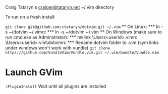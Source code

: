 Craig Tataryn's <craiger@tataryn.net> ~/.vim directory

To run on a fresh install:

`git clone git@github.com:ctataryn/dotvim.git ~/.vim`
** On Linux:
*** ln -s ~/dotvim ~/.vimrc
*** ln -s ~/dotvim ~/.vim
** On Windows (make sure to run cmd.exe as Adminstrator):
*** mklink \Users\<userid>\.vimrc \Users\<userid>\.vim\dotvimrc
*** Rename dotvim folder to .vim (sym links under windows won't work with vundle)
`git clone https://github.com/VundleVim/Vundle.vim.git ~/.vim/bundle/Vundle.vim`
# Launch GVim
`:PluginInstall`
Wait until all plugins are installed
